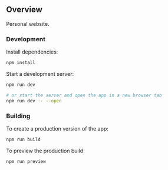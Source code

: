 ## Overview

Personal website.

### Development

Install dependencies:

```bash
npm install
```

Start a development server:

```bash
npm run dev

# or start the server and open the app in a new browser tab
npm run dev -- --open
```

### Building

To create a production version of the app:

```bash
npm run build
```

To preview the production build:

```bash
npm run preview
```
